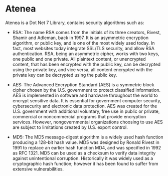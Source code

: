# Atenea
Atenea is a Dot Net 7 Library, 
contains security algorithms such as: 
* RSA:  The name RSA comes from the initials of its three creators, Rivest, Shamir and Adleman, back in 1997. It is an asymmetric encryption algorithm, or public key, and is one of the most widely used today. In fact, most websites today integrate SSL/TLS security, and allow RSA authentication. RSA, being an asymmetric cipher, works with two keys, one public and one private. All plaintext content, or unencrypted content, that has been encrypted with the public key, can be decrypted using the private key, and vice versa, all content encrypted with the private key can be decrypted using the public key.

* AES:  The Advanced Encryption Standard (AES) is a symmetric block cipher chosen by the U.S. government to protect classified information. AES is implemented in software and hardware throughout the world to encrypt sensitive data. It is essential for government computer security, cybersecurity and electronic data protection. AES was created for the U.S. government with additional voluntary, free use in public or private, commercial or noncommercial programs that provide encryption services. However, nongovernmental organizations choosing to use AES are subject to limitations created by U.S. export control.
* MD5: The MD5 message-digest algorithm is a widely used hash function producing a 128-bit hash value. MD5 was designed by Ronald Rivest in 1991 to replace an earlier hash function MD4, and was specified in 1992 as RFC 1321. MD5 can be used as a checksum to verify data integrity against unintentional corruption. Historically it was widely used as a cryptographic hash function; however it has been found to suffer from extensive vulnerabilities.
